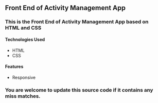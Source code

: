 ## Front End of Activity Management App

### This is the Front End of Activity Management App based on HTML and CSS

#### Technologies Used
* HTML
* CSS

#### Features
* Responsive

### You are welcome to update this source code if it contains any miss matches.